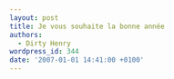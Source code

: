 ```yaml
---
layout: post
title: Je vous souhaite la bonne année
authors:
  - Dirty Henry
wordpress_id: 344
date: '2007-01-01 14:41:00 +0100'
---
```


